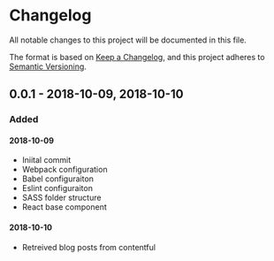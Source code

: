 # Changelog
All notable changes to this project will be documented in this file.

The format is based on [Keep a Changelog](https://keepachangelog.com/en/1.0.0/),
and this project adheres to [Semantic Versioning](https://semver.org/spec/v2.0.0.html).

## 0.0.1 - 2018-10-09, 2018-10-10
### Added

#### 2018-10-09
- Iniital commit
- Webpack configuration
- Babel configuraiton
- Eslint configuraiton
- SASS folder structure
- React base component

#### 2018-10-10
- Retreived blog posts from contentful